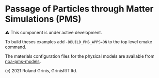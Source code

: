 # Passage of Particles through Matter Simulations (PMS) 

:warning: This component is under active development.

To build theses examples add `-DBUILD_PMS_APPS=ON` to the top level cmake command.

The materials configuration files for the physical models are available from [noa-pms-models](https://github.com/grinisrit/noa-pms-models).


(c) 2021 Roland Grinis, GrinisRIT ltd.